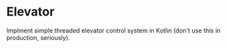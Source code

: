 # Elevator

Implment simple threaded elevator control system in Kotlin (don't use this in production, seriously).
